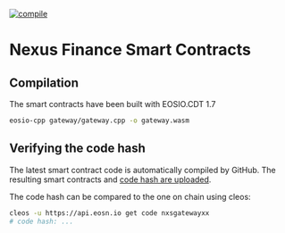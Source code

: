 [![compile](https://github.com/nexus-finance/eosio-contracts/workflows/compile/badge.svg)](https://github.com/nexus-finance/eosio-contracts/actions?query=workflow%3Acompile)

# Nexus Finance Smart Contracts

## Compilation

The smart contracts have been built with EOSIO.CDT 1.7

```bash
eosio-cpp gateway/gateway.cpp -o gateway.wasm
```


## Verifying the code hash

The latest smart contract code is automatically compiled by GitHub.
The resulting smart contracts and [code hash are uploaded](https://github.com/nexus-finance/eosio-contracts/actions?query=workflow%3Acompile).

The code hash can be compared to the one on chain using cleos:

```bash
cleos -u https://api.eosn.io get code nxsgatewayxx
# code hash: ...
```
